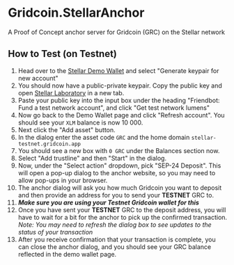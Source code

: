 # Gridcoin.StellarAnchor

A Proof of Concept anchor server for Gridcoin (GRC) on the Stellar network

## How to Test (on Testnet)

1. Head over to the [Stellar Demo Wallet](https://demo-wallet.stellar.org/) and select "Generate keypair for new account"
2. You should now have a public-private keypair. Copy the public key and open [Stellar Laboratory](https://laboratory.stellar.org/#account-creator?network=test) in a new tab.
3. Paste your public key into the input box under the heading "Friendbot: Fund a test network account", and click "Get test network lumens"
4. Now go back to the Demo Wallet page and click "Refresh account". You should see your `XLM` balance is now 10 000.
5. Next click the "Add asset" button.
6. In the dialog enter the asset code `GRC` and the home domain `stellar-testnet.gridcoin.app`
7. You should see a new box with `0 GRC` under the Balances section now.
8. Select "Add trustline" and then "Start" in the dialog.
9. Now, under the "Select action" dropdown, pick "SEP-24 Deposit". This will open a pop-up dialog to the anchor website, so you may need to allow pop-ups in your browser.
10. The anchor dialog will ask you how much Gridcoin you want to deposit and then provide an address for you to send your **TESTNET** GRC to.
11. _**Make sure you are using your Testnet Gridcoin wallet for this**_
12. Once you have sent your **TESTNET** GRC to the deposit address, you will have to wait for a bit for the anchor to pick up the confirmed transaction. 
    _Note: You may need to refresh the dialog box to see updates to the status of your transaction_
13. After you receive confirmation that your transaction is complete, you can close the anchor dialog, and you should see your GRC balance reflected in the demo wallet page.

